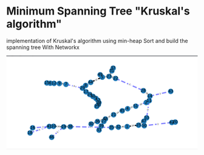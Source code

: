 # Minimum Spanning Tree "Kruskal's algorithm"

implementation of Kruskal's algorithm using min-heap Sort and build the spanning tree With Networkx

![STP](1.png)

